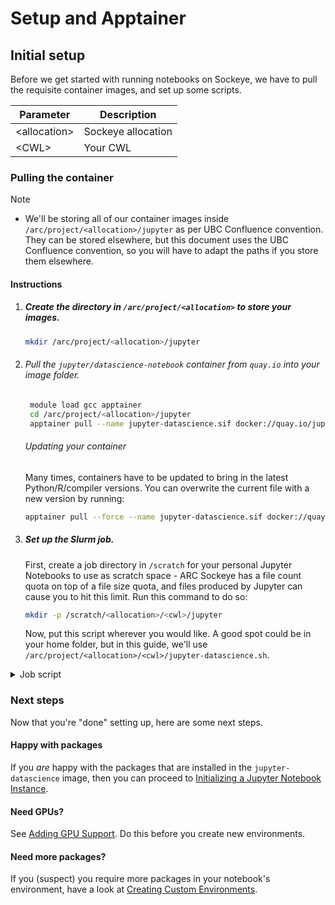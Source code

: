 # Setup and Apptainer

## Initial setup

Before we get started with running notebooks on Sockeye, we have to pull the requisite container images, and set up some scripts.



| Parameter      | Description        |
| -------------- | ------------------ |
| \<allocation\> | Sockeye allocation |
| \<CWL\>        | Your CWL           |

### Pulling the container

> [!NOTE]
> - We'll be storing all of our container images inside `/arc/project/<allocation>/jupyter` as per UBC Confluence convention. They can be stored elsewhere, but this document uses the UBC Confluence convention, so you will have to adapt the paths if you store them elsewhere.


#### Instructions

1. ##### Create the directory in `/arc/project/<allocation>` to store your images.

    ```bash
    mkdir /arc/project/<allocation>/jupyter
    ```

2. ###### Pull the `jupyter/datascience-notebook` container from `quay.io` into your image folder.
   
   ```bash
    module load gcc apptainer
    cd /arc/project/<allocation>/jupyter
    apptainer pull --name jupyter-datascience.sif docker://quay.io/jupyter/datascience-notebook
   ```
    ###### Updating your container
    Many times, containers have to be updated to bring in the latest Python/R/compiler versions. You can overwrite the current file with a new version by running:
    ```bash
    apptainer pull --force --name jupyter-datascience.sif docker://quay.io/datascience-notebook
    ```

3. ##### Set up the Slurm job.

    First, create a job directory in `/scratch` for your personal Jupyter Notebooks to use as scratch space - ARC Sockeye has a file count quota on top of a file size quota, and files produced by Jupyter can cause you to hit this limit. Run this command to do so:

    ```bash
    mkdir -p /scratch/<allocation>/<cwl>/jupyter
    ```

    Now, put this script wherever you would like. A good spot could be in your home folder, but in this guide, we'll use `/arc/project/<allocation>/<cwl>/jupyter-datascience.sh`.
    
<details>
<summary>Job script</summary>

    ```bash
    #!/bin/bash
    
    #SBATCH --job-name=my_jupyter_notebook
    #SBATCH --account=st-lknelson-1
    #SBATCH --time=03:00:00
    #SBATCH --nodes=1
    #SBATCH --ntasks=1
    #SBATCH --mem=10G
    #SBATCH --partition=interactive_cpu
    
    ################################################################################
    
    # Change directory into the job dir
    cd $SLURM_SUBMIT_DIR
    
    # Load software environment
    module load gcc
    module load apptainer
    
    # Set RANDFILE location to writeable dir
    export RANDFILE=$TMPDIR/.rnd
    
    # Generate a unique token (password) for Jupyter Notebooks
    export APPTAINERENV_JUPYTER_TOKEN=password

    # Find a unique port for Jupyter Notebooks to listen on
    readonly PORT=$(python -c 'import socket; s=socket.socket(); s.bind(("", 0)); print(s.getsockname()[1]); s.close()')
    
    # Print connection details to file
    cat > connection.txt <<END
    
    1. Create an SSH tunnel to Jupyter Notebooks from your local workstation using the following command:
    
    ssh -N -L 8888:${HOSTNAME}:${PORT} ${USER}@sockeye.arc.ubc.ca
    
    2. Point your web browser to http://localhost:8888
    
    3. Login to Jupyter Notebooks using the following token (password):
    
    ${APPTAINERENV_JUPYTER_TOKEN}
    
    When done using Jupyter Notebooks, terminate the job by:
    
    4. Quit or Logout of Jupyter Notebooks
    5. Issue the following command on the login node (if you did Logout instead of Quit):
    
    scancel ${SLURM_JOB_ID}
    
    END
    
    # Execute jupyter within the Apptainer container
    apptainer exec --home /scratch/st-lknelson-1/iberez01/my_jupyter --env XDG_CACHE_HOME=/scratch/st-lknelson-1/iberez01/my_jupyter /arc/project/st-lknelson-1/jupyter/jupyter-datascience.sif jupyter notebook --no-browser --port=${PORT} --ip=0.0.0.0 --notebook-dir=$SLURM_SUBMIT_DIR
    ```
    
</details>


### Next steps

Now that you're "done" setting up, here are some next steps.

#### Happy with packages

If you *are* happy with the packages that are installed in the `jupyter-datascience` image, then you can proceed to [Initializing a Jupyter Notebook Instance](Initializing%20a%20Jupyter%20Notebook%20Instance.md).

#### Need GPUs?

See [Adding GPU Support](./Adding%20GPU%20Support.md). Do this before you create new environments.

#### Need more packages?

If you (suspect) you require more packages in your notebook's environment, have a look at [Creating Custom Environments](Creating_custom_environments.md).